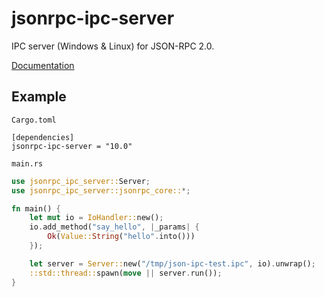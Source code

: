 # jsonrpc-ipc-server
IPC server (Windows & Linux) for JSON-RPC 2.0.

[Documentation](http://paritytech.github.io/jsonrpc/jsonrpc_ipc_server/index.html)

## Example

`Cargo.toml`

```
[dependencies]
jsonrpc-ipc-server = "10.0"
```

`main.rs`

```rust
use jsonrpc_ipc_server::Server;
use jsonrpc_ipc_server::jsonrpc_core::*;

fn main() {
	let mut io = IoHandler::new();
	io.add_method("say_hello", |_params| {
		Ok(Value::String("hello".into()))
	});

	let server = Server::new("/tmp/json-ipc-test.ipc", io).unwrap();
	::std::thread::spawn(move || server.run());
}
```

